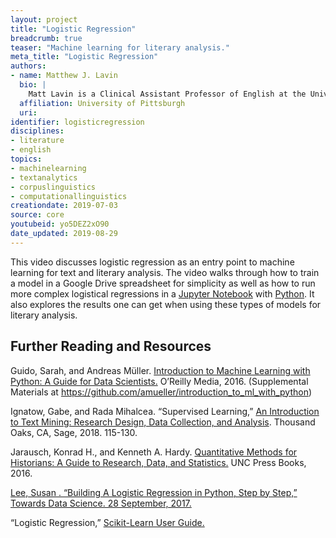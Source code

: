 ```yaml
---
layout: project
title: "Logistic Regression"
breadcrumb: true
teaser: "Machine learning for literary analysis."
meta_title: "Logistic Regression"
authors:
- name: Matthew J. Lavin
  bio: |
    Matt Lavin is a Clinical Assistant Professor of English at the University of Pittsburgh, and Director of the department's Digital Media Lab. His scholarship has appeared in *Studies in the Novel*, *Literary and Linguistic Computing*, *Auto\|Biography Studies*, and *The Programming Historian*.
  affiliation: University of Pittsburgh
  uri:
identifier: logisticregression
disciplines:
- literature
- english
topics:
- machinelearning
- textanalytics
- corpuslinguistics
- computationallinguistics
creationdate: 2019-07-03
source: core
youtubeid: yo5DEZ2xO90
date_updated: 2019-08-29
---
```


This video discusses logistic regression as an entry point to machine learning for text and literary analysis. The video walks through how to train a model in a Google Drive spreadsheet for simplicity as well as how to run more complex logistical regressions in a [Jupyter Notebook](https://jupyter.org/) with [Python](https://www.python.org/). It also explores the results one can get when using these types of models for literary analysis.

## Further Reading and Resources

Guido, Sarah, and Andreas Müller. [Introduction to Machine Learning with Python: A Guide for Data Scientists.](https://books.google.com/books?id=vbQlDQAAQBAJ&dq=Guido,+Sarah,+and+Andreas+M%C3%BCller+.+Introduction+to+Machine+Learning+with+Python:+A+Guide+for+Data+Scientists&source=gbs_navlinks_s) O’Reilly Media, 2016. (Supplemental Materials at https://github.com/amueller/introduction_to_ml_with_python)

Ignatow, Gabe, and Rada Mihalcea. “Supervised Learning,” [An Introduction to Text Mining: Research Design, Data Collection, and Analysis](https://books.google.com/books?id=svk2DwAAQBAJ&dq=An+Introduction+to+Text+Mining:+Research+Design,+Data+Collection,+and+Analysis&source=gbs_navlinks_s). Thousand Oaks, CA, Sage, 2018. 115-130.

Jarausch, Konrad H., and Kenneth A. Hardy. [Quantitative Methods for Historians: A Guide to Research, Data, and Statistics.](https://books.google.com/books?id=yA01DgAAQBAJ&dq=Jarausch,+Konrad+H.,+and+Kenneth+A.+Hardy.+Quantitative+Methods+for+Historians:+A+Guide+to+Research,+Data,+and+Statistics.&source=gbs_navlinks_s) UNC Press Books, 2016.

[Lee, Susan . “Building A Logistic Regression in Python, Step by Step,” Towards Data Science. 28 September, 2017.](https://towardsdatascience.com/building-a-logistic-regression-in-python-step-by-step-becd4d56c9c8)

“Logistic Regression,” [Scikit-Learn User Guide.](https://scikit-learn.org/stable/modules/linear_model.html#logistic-regression)

